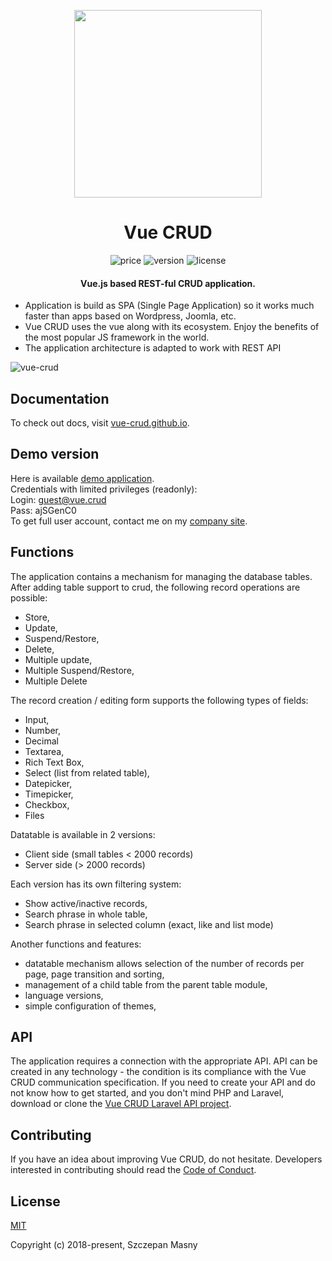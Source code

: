 <p align="center">
  <img width="300" height="auto" src="https://user-images.githubusercontent.com/18534115/49319435-29ccf000-f4fd-11e8-9fc6-8678864132bd.png">
</p>
<h1 align="center">Vue CRUD</h1>
<div align="center">
  <a><img alt="price" src="https://img.shields.io/badge/price-FREE-blue.svg"></a>
  <a><img alt="version" src="https://img.shields.io/badge/version-v0.7.0-yellow.svg"></a>
  <a><img alt="license" src="https://img.shields.io/badge/license-MIT-green.svg"></a>
</div>

<h4 align="center">Vue.js based REST-ful CRUD application.</h4>

* Application is build as SPA (Single Page Application) so it works much faster than apps based on Wordpress, Joomla, etc.
* Vue CRUD uses the vue along with its ecosystem. Enjoy the benefits of the most popular JS framework in the world.
* The application architecture is adapted to work with REST API

![vue-crud](https://user-images.githubusercontent.com/18534115/50497274-5b6ea380-0a36-11e9-8dd6-2a7bc6875fe6.gif)

## Documentation
To check out docs, visit <a href="https://vue-crud.github.io/" target="_blank">vue-crud.github.io</a>.

## Demo version
Here is available <a href="http://crud.id-a.pl" target="_blank">demo application</a>.\
Credentials with limited privileges (readonly):\
Login:  guest@vue.crud\
Pass:   ajSGenC0\
To get full user account, contact me on my <a href="http://id-a.pl" target="_blank">company site</a>.

## Functions
The application contains a mechanism for managing the database tables. After adding table support to crud, the following record operations are possible:

* Store,
* Update,
* Suspend/Restore,
* Delete,
* Multiple update,
* Multiple Suspend/Restore,
* Multiple Delete

The record creation / editing form supports the following types of fields:

* Input,
* Number,
* Decimal
* Textarea,
* Rich Text Box,
* Select (list from related table),
* Datepicker,
* Timepicker,
* Checkbox,
* Files

Datatable is available in 2 versions:
* Client side (small tables < 2000 records)
* Server side (> 2000 records)

Each version has its own filtering system:
* Show active/inactive records,
* Search phrase in whole table,
* Search phrase in selected column (exact, like and list mode)

Another functions and features:
* datatable mechanism allows selection of the number of records per page, page transition and sorting,
* management of a child table from the parent table module,
* language versions,
* simple configuration of themes,

## API
The application requires a connection with the appropriate API. API can be created in any technology - the condition is its compliance with the Vue CRUD communication specification. If you need to create your API and do not know how to get started, and you don't mind PHP and Laravel, download or clone the <a href="https://github.com/szczepanmasny/vue-crud-laravel-api" target="_blank">Vue CRUD Laravel API project</a>.

## Contributing
If you have an idea about improving Vue CRUD, do not hesitate.
Developers interested in contributing should read the [Code of Conduct](./CODE_OF_CONDUCT.md).

## License
[MIT](https://opensource.org/licenses/MIT)

Copyright (c) 2018-present, Szczepan Masny
